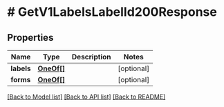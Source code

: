# # GetV1LabelsLabelId200Response

## Properties

Name | Type | Description | Notes
------------ | ------------- | ------------- | -------------
**labels** | [**OneOf[]**](OneOf.md) |  | [optional]
**forms** | [**OneOf[]**](OneOf.md) |  | [optional]

[[Back to Model list]](../../README.md#models) [[Back to API list]](../../README.md#endpoints) [[Back to README]](../../README.md)

